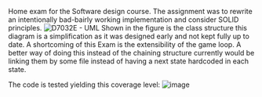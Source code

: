 Home exam for the Software design course. The assignment was to rewrite an intentionally bad-bairly working implementation and consider SOLID principles.
![D7032E - UML](https://github.com/Dayrren/Boomerang/assets/71823587/20ac407e-319e-4b0d-98e5-6dec15fc21c6)
Shown in the figure is the class structure this diagram is a simplification as it was designed early and not kept fully up to date.
A shortcoming of this Exam is the extensibility of the game loop. A better way of doing this instead of the chaining structure currently would be linking them by some file instead of having a next state hardcoded in each state.

The code is tested yielding this coverage level:
![image](https://github.com/Dayrren/Boomerang/assets/71823587/537ee246-675c-4272-bbe6-a52ce5665aac)
